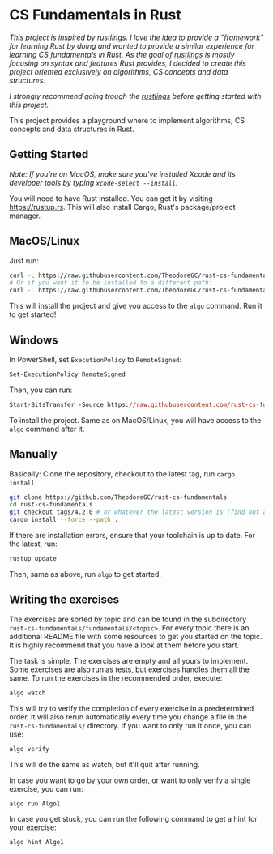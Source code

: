 # CS Fundamentals in Rust

*This project is inspired by [rustlings](https://github.com/rust-lang/rustlings).*
*I love the idea to provide a "framework" for learning Rust by doing and wanted to provide a similar experience for learning CS fundamentals in Rust. As the goal of [rustlings](https://github.com/rust-lang/rustlings) is mostly focusing on syntax and features Rust provides, I decided to create this project oriented exclusively on algorithms, CS concepts and data structures.*

*I strongly recommend going trough the [rustlings](https://github.com/rust-lang/rustlings) before getting started with this project.*

This project provides a playground where to implement algorithms, CS concepts and data structures in Rust.

## Getting Started

*Note: If you're on MacOS, make sure you've installed Xcode and its developer tools by typing `xcode-select --install`.*

You will need to have Rust installed. You can get it by visiting <https://rustup.rs>. This will also install Cargo, Rust's package/project manager.

## MacOS/Linux

Just run:

```bash
curl -L https://raw.githubusercontent.com/TheodoreGC/rust-cs-fundamentals/main/install.sh | bash
# Or if you want it to be installed to a different path:
curl -L https://raw.githubusercontent.com/TheodoreGC/rust-cs-fundamentals/main/install.sh | bash -s mypath/
```

This will install the project and give you access to the `algo` command. Run it to get started!

## Windows

In PowerShell, set `ExecutionPolicy` to `RemoteSigned`:

```ps
Set-ExecutionPolicy RemoteSigned
```

Then, you can run:

```ps
Start-BitsTransfer -Source https://raw.githubusercontent.com/rust-cs-fundamentals/main/install.ps1 -Destination $env:TMP/install_algo.ps1; Unblock-File $env:TMP/install_algo.ps1; Invoke-Expression $env:TMP/install_algo.ps1
```

To install the project. Same as on MacOS/Linux, you will have access to the `algo` command after it.

## Manually

Basically: Clone the repository, checkout to the latest tag, run `cargo install`.

```bash
git clone https://github.com/TheodoreGC/rust-cs-fundamentals
cd rust-cs-fundamentals
git checkout tags/4.2.0 # or whatever the latest version is (find out at https://github.com/TheodoreGC/rust-cs-fundamentals/releases/latest)
cargo install --force --path .
```

If there are installation errors, ensure that your toolchain is up to date. For the latest, run:

```bash
rustup update
```

Then, same as above, run `algo` to get started.

## Writing the exercises

The exercises are sorted by topic and can be found in the subdirectory `rust-cs-fundamentals/fundamentals/<topic>`. For every topic there is an additional README file with some resources to get you started on the topic. It is highly recommend that you have a look at them before you start.

The task is simple. The exercises are empty and all yours to implement. Some exercises are also run as tests, but exercises handles them all the same. To run the exercises in the recommended order, execute:

```bash
algo watch
```

This will try to verify the completion of every exercise in a predetermined order. It will also rerun automatically every time you change a file in the `rust-cs-fundamentals/` directory. If you want to only run it once, you can use:

```bash
algo verify
```

This will do the same as watch, but it'll quit after running.

In case you want to go by your own order, or want to only verify a single exercise, you can run:

```bash
algo run Algo1
```

In case you get stuck, you can run the following command to get a hint for your
exercise:

``` bash
algo hint Algo1
```
